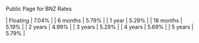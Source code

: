 Public Page for BNZ Rates

| Floating	| 7.04% |
| 6 months	| 5.79% |
| 1 year | 5.29% |
| 18 months	| 5.19% |
| 2 years	| 4.99% |
| 3 years	| 5.29% |
| 4 years	| 5.69% |
| 5 years	| 5.79% |
